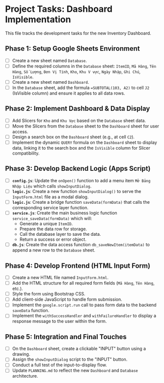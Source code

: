 # Project Tasks: Dashboard Implementation

This file tracks the development tasks for the new Inventory Dashboard.

## Phase 1: Setup Google Sheets Environment

- [ ] Create a new sheet named `Database`.
- [ ] Define the required columns in the `Database` sheet: `ItemID`, `Mã Hàng`, `Tên Hàng`, `Số Lượng`, `Đơn Vị Tính`, `Kho`, `Khu V vực`, `Ngày Nhập`, `Ghi Chú`, `IsVisible`.
- [ ] Create a new sheet named `Dashboard`.
- [ ] In the `Database` sheet, add the formula `=SUBTOTAL(103, A2)` to cell `J2` (IsVisible column) and ensure it applies to all data rows.

## Phase 2: Implement Dashboard & Data Display

- [ ] Add Slicers for `Kho` and `Khu Vực` based on the `Database` sheet data.
- [ ] Move the Slicers from the `Database` sheet to the `Dashboard` sheet for user access.
- [ ] Design a search box on the `Dashboard` sheet (e.g., at cell `C2`).
- [ ] Implement the dynamic `QUERY` formula on the `Dashboard` sheet to display data, linking it to the search box and the `IsVisible` column for Slicer compatibility.

## Phase 3: Develop Backend Logic (Apps Script)

- [ ] **`config.js`**: Update the `onOpen()` function to add a menu item `Mở Bảng Nhập Liệu` which calls `showInputDialog`.
- [ ] **`logic.js`**: Create a new function `showInputDialog()` to serve the `InputForm.html` file as a modal dialog.
- [ ] **`logic.js`**: Create a bridge function `saveData(formData)` that calls the corresponding service layer function.
- [ ] **`service.js`**: Create the main business logic function `service_saveData(formData)` which will:
    -   Generate a unique `ItemID`.
    -   Prepare the data row for storage.
    -   Call the database layer to save the data.
    -   Return a success or error object.
- [ ] **`db.js`**: Create the data access function `db_saveNewItem(itemData)` to append a new row to the `Database` sheet.

## Phase 4: Develop Frontend (HTML Input Form)

- [ ] Create a new HTML file named `InputForm.html`.
- [ ] Add the HTML structure for all required form fields (`Mã Hàng`, `Tên Hàng`, etc.).
- [ ] Style the form using Bootstrap CSS.
- [ ] Add client-side JavaScript to handle form submission.
- [ ] Implement the `google.script.run` call to pass form data to the backend `saveData` function.
- [ ] Implement the `withSuccessHandler` and `withFailureHandler` to display a response message to the user within the form.

## Phase 5: Integration and Final Touches

- [ ] On the `Dashboard` sheet, create a clickable "INPUT" button using a drawing.
- [ ] Assign the `showInputDialog` script to the "INPUT" button.
- [ ] Conduct a full test of the input-to-display flow.
- [ ] Update `PLANNING.md` to reflect the new `Dashboard` and `Database` architecture.